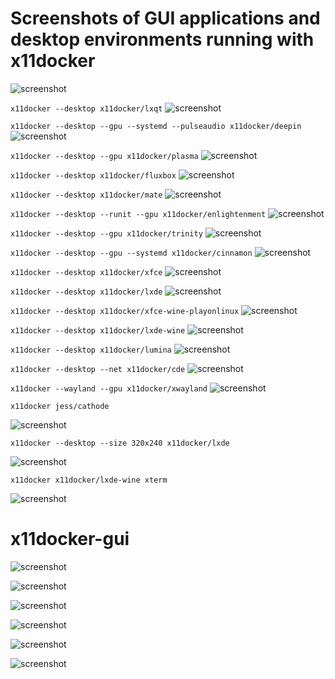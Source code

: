 # Screenshots of GUI applications and desktop environments running with x11docker 

![screenshot](x11docker_klein.jpeg "x11docker logo") 

`x11docker --desktop x11docker/lxqt`
![screenshot](screenshot-lxqt.png "LXQT desktop running in Xnest window using x11docker")

`x11docker --desktop --gpu --systemd --pulseaudio x11docker/deepin`
![screenshot](screenshot-deepin.png "deepin desktop running in Weston and Xwayland window using x11docker")

`x11docker --desktop --gpu x11docker/plasma`
![screenshot](screenshot-plasma.png "plasma desktop running in Weston window using x11docker")

`x11docker --desktop x11docker/fluxbox`
![screenshot](screenshot-fluxbox.png "fluxbox window manager running in Xephyr window using x11docker")

`x11docker --desktop x11docker/mate`
![screenshot](screenshot-mate.png "Mate desktop running in Xnest window using x11docker")

`x11docker --desktop --runit --gpu x11docker/enlightenment`
![screenshot](screenshot-enlightenment.png "enlightenment window manager running in Weston window using x11docker")

`x11docker --desktop --gpu x11docker/trinity`
![screenshot](screenshot-trinity.png "Trinity desktop")

`x11docker --desktop --gpu --systemd x11docker/cinnamon`
![screenshot](screenshot-cinnamon.png "Cinnamon desktop started with systemd")

`x11docker --desktop x11docker/xfce`
![screenshot](screenshot-xfce.png "Xfce desktop running in Xephyr window using x11docker")

`x11docker --desktop x11docker/lxde`
![screenshot](screenshot-lxde.png "LXDE desktop running in Xephyr window using x11docker")

`x11docker --desktop x11docker/xfce-wine-playonlinux`
![screenshot](screenshot-xfce-wine-playonlinux.png "xfce-wine-playonlinux desktop running in Xephyr window using x11docker")

`x11docker --desktop x11docker/lxde-wine`
![screenshot](screenshot-lxde-wine.png "lxde-wine desktop running in Xephyr window using x11docker")

`x11docker --desktop x11docker/lumina`
![screenshot](screenshot-lumina.png "lumina desktop running in Xephyr window using x11docker")

`x11docker --desktop --net x11docker/cde`
![screenshot](screenshot-cde.png "CDE desktop running in Xephyr window using x11docker")

`x11docker --wayland --gpu x11docker/xwayland`
![screenshot](screenshot-xwayland.png "Xwayland in docker with fvwm desktop in Weston window")

`x11docker jess/cathode`

![screenshot](screenshot-retroterm.png "cool retro term running in Xpra window using x11docker")

`x11docker --desktop --size 320x240 x11docker/lxde`

![screenshot](screenshot-lxde-small.png "LXDE desktop in Xephyr window using x11docker")

`x11docker x11docker/lxde-wine xterm`

![screenshot](screenshot-xpra-pstree.png "xterm showing pstree in xpra window using x11docker")

# x11docker-gui

![screenshot](x11docker-gui.png "x11docker GUI main")

![screenshot](x11docker-developer.png "x11docker GUI developer options")

![screenshot](x11docker-security.png "x11docker GUI security")

![screenshot](x11docker-server.png "x11docker GUI x server options")

![screenshot](x11docker-dependencies.png "x11docker GUI dependencies")

![screenshot](x11docker.jpeg "x11docker logo")

